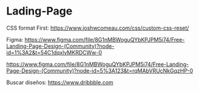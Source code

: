 # Lading-Page

CSS format First:
https://www.joshwcomeau.com/css/custom-css-reset/

Figma:
https://www.figma.com/file/8G1nMBWoguQYbKPJPM5i74/Free-Landing-Page-Design-(Community)?node-id=1%3A2&t=54C1dqxlvMKRDCWw-0

https://www.figma.com/file/8G1nMBWoguQYbKPJPM5i74/Free-Landing-Page-Design-(Community)?node-id=5%3A123&t=rqMAbVRUcNkGqzHP-0

Buscar diseños: https://www.dribbble.com
